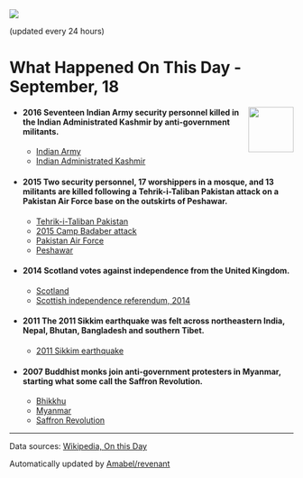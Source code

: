 <img src="https://img.shields.io/badge/last%20updated%20at-2020--09--18%2000%3A11%20(UTC)-brightgreen?style=for-the-badge">

(updated every 24 hours)

# What Happened On This Day - September, 18

<img align="right" src="https://user-images.githubusercontent.com/12688422/87848414-3e9d0800-c91b-11ea-84df-7ebcb2c52b8d.png" width="80px">

- #### 2016 Seventeen Indian Army security personnel killed in the Indian Administrated Kashmir by anti-government militants.

  - [Indian Army](https://wikipedia.org/wiki/Indian_Army)
  - [Indian Administrated Kashmir](https://wikipedia.org/wiki/Indian_Administrated_Kashmir)

- #### 2015 Two security personnel, 17 worshippers in a mosque, and 13 militants are killed following a Tehrik-i-Taliban Pakistan attack on a Pakistan Air Force base on the outskirts of Peshawar.

  - [Tehrik-i-Taliban Pakistan](https://wikipedia.org/wiki/Tehrik-i-Taliban_Pakistan)
  - [2015 Camp Badaber attack](https://wikipedia.org/wiki/2015_Camp_Badaber_attack)
  - [Pakistan Air Force](https://wikipedia.org/wiki/Pakistan_Air_Force)
  - [Peshawar](https://wikipedia.org/wiki/Peshawar)

- #### 2014 Scotland votes against independence from the United Kingdom.

  - [Scotland](https://wikipedia.org/wiki/Scotland)
  - [Scottish independence referendum, 2014](https://wikipedia.org/wiki/Scottish_independence_referendum,_2014)

- #### 2011 The 2011 Sikkim earthquake was felt across northeastern India, Nepal, Bhutan, Bangladesh and southern Tibet.

  - [2011 Sikkim earthquake](https://wikipedia.org/wiki/2011_Sikkim_earthquake)

- #### 2007 Buddhist monks join anti-government protesters in Myanmar, starting what some call the Saffron Revolution.

  - [Bhikkhu](https://wikipedia.org/wiki/Bhikkhu)
  - [Myanmar](https://wikipedia.org/wiki/Myanmar)
  - [Saffron Revolution](https://wikipedia.org/wiki/Saffron_Revolution)
---

Data sources: [Wikipedia, On this Day](https://byabbe.se/on-this-day/)

Automatically updated by [Amabel/revenant](https://github.com/Amabel/revenant)